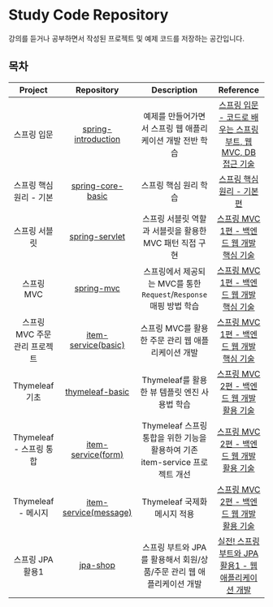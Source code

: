 # Study Code Repository

강의를 듣거나 공부하면서 작성된 프로젝트 및 예제 코드를 저장하는 공간입니다.

## 목차

|      Project       |                                    Repository                                     |                      Description                      |                                        Reference                                         |
|:------------------:|:---------------------------------------------------------------------------------:|:-----------------------------------------------------:|:----------------------------------------------------------------------------------------:|
|       스프링 입문       | [spring-introduction](https://hyoguoo@github.com/hyoguoo/spring-introduction.git) |           예제를 만들어가면서 스프링 웹 애플리케이션 개발 전반 학습            | [스프링 입문 - 코드로 배우는 스프링 부트, 웹 MVC, DB 접근 기술](https://www.inflearn.com/course/스프링-입문-스프링부트) |
|   스프링 핵심 원리 - 기본   |   [spring-core-basic](https://hyoguoo@github.com/hyoguoo/spring-core-basic.git)   |                     스프링 핵심 원리 학습                      |             [스프링 핵심 원리 - 기본편](https://www.inflearn.com/course/스프링-핵심-원리-기본편)             |
|      스프링 서블릿       |      [spring-servlet](https://hyoguoo@github.com/hyoguoo/spring-servlet.git)      |           스프링 서블릿 역할과 서블릿을 활용한 MVC 패턴 직접 구현           |         [스프링 MVC 1편 - 백엔드 웹 개발 핵심 기술](https://www.inflearn.com/course/스프링-mvc-1)         |
|      스프링 MVC       |          [spring-mvc](https://hyoguoo@github.com/hyoguoo/spring-mvc.git)          |   스프링에서 제공되는 MVC를 통한 `Request`/`Response` 매핑 방법 학습    |         [스프링 MVC 1편 - 백엔드 웹 개발 핵심 기술](https://www.inflearn.com/course/스프링-mvc-1)         |
| 스프링 MVC 주문 관리 프로젝트 |     [item-service(basic)](https://github.com/hyoguoo/item-service/tree/basic)     |            스프링 MVC를 활용한 주문 관리 웹 애플리케이션 개발             |         [스프링 MVC 1편 - 백엔드 웹 개발 핵심 기술](https://www.inflearn.com/course/스프링-mvc-1)         |
|    Thymeleaf 기초    |     [thymeleaf-basic](https://hyoguoo@github.com/hyoguoo/thymeleaf-basic.git)     |            Thymeleaf를 활용한 뷰 템플릿 엔진 사용법 학습             |         [스프링 MVC 2편 - 백엔드 웹 개발 활용 기술](https://www.inflearn.com/course/스프링-mvc-2)         |
| Thymeleaf - 스프링 통합 |      [item-service(form)](https://github.com/hyoguoo/item-service/tree/form)      | Thymeleaf 스프링 통합을 위한 기능을 활용하여 기존 item-service 프로젝트 개선 |         [스프링 MVC 2편 - 백엔드 웹 개발 활용 기술](https://www.inflearn.com/course/스프링-mvc-2)         |
|  Thymeleaf - 메시지   |   [item-service(message)](https://github.com/hyoguoo/item-service/tree/message)   |                 Thymeleaf 국제화 메시지 적용                  |         [스프링 MVC 2편 - 백엔드 웹 개발 활용 기술](https://www.inflearn.com/course/스프링-mvc-2)         |
|    스프링 JPA 활용1     |           [jpa-shop]( https://hyoguoo@github.com/hyoguoo/jpa-shop.git)            |       스프링 부트와 JPA를 활용해서 회원/상품/주문 관리 웹 애플리케이션 개발       |   [실전! 스프링 부트와 JPA 활용1 - 웹 애플리케이션 개발](https://www.inflearn.com/course/스프링부트-JPA-활용-1)    |
